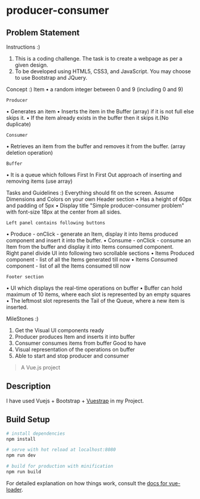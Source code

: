 # producer-consumer

## Problem Statement
Instructions :)

1.	This is a coding challenge. The task is to create a webpage as per a given design.
2.	To be developed using HTML5, CSS3, and JavaScript. You may choose to use Bootstrap and JQuery.

Concept :)
	Item 
•	a random integer between 0 and 9 (including 0 and 9)

	Producer 
•	Generates an item
•	Inserts the item in the Buffer (array)  if it is not full else skips it.
•	If the item already exists in the buffer then it skips it.(No duplicate)	

	Consumer
•	Retrieves an item from the buffer and removes it from the buffer. (array deletion operation)	
	
	Buffer
•	It is a queue which follows First In First Out approach of inserting and removing items (use array)


Tasks and Guidelines	:)
	Everything should fit on the screen.
	Assume Dimensions and Colors on your own
	Header section
•	Has a height of 60px and padding of 5px
•	Display title "Simple producer-consumer problem" with font-size 18px at the center from all sides.
		
	Left panel contains following buttons
•	Produce - onClick - generate an Item, display it into Items produced component and insert it into the buffer.
•	Consume - onClick - consume an Item from the buffer and display it into Items consumed component.		
	Right panel
		divide UI into following two scrollable sections
•	Items Produced component - list of all the Items generated till now
•	Items Consumed component - list of all the Items consumed till now
		
	Footer section
•	UI which displays the real-time operations on buffer
•	Buffer can hold maximum of 10 items, where each slot is represented by an empty squares
•	The leftmost slot represents the Tail of the Queue, where a new item is inserted.			
		
	
MileStones :)
1.	Get the Visual UI components ready
2.	Producer produces Item and inserts it into buffer
3.	Consumer consumes items from buffer
Good to have
4.	Visual representation of the operations on buffer
5.	Able to start and stop producer and consumer





> A Vue.js project

## Description
I have used Vuejs + Bootstrap + [Vuestrap](https://wffranco.github.io/vue-strap) in my Project.
## Build Setup

``` bash
# install dependencies
npm install

# serve with hot reload at localhost:8080
npm run dev

# build for production with minification
npm run build
```

For detailed explanation on how things work, consult the [docs for vue-loader](http://vuejs.github.io/vue-loader).
